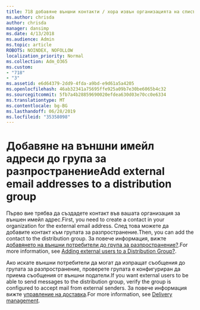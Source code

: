 ```yaml
---
title: 718 добавяне външни контакти / хора извън организацията на списък за разпространение
ms.author: chrisda
author: chrisda
manager: dansimp
ms.date: 4/13/2018
ms.audience: Admin
ms.topic: article
ROBOTS: NOINDEX, NOFOLLOW
localization_priority: Normal
ms.collection: Adm_O365
ms.custom:
- "718"
- "3"
ms.assetid: e6d64379-2dd9-4fda-a9bd-e9d61a5a4205
ms.openlocfilehash: 46ab32341a75695ffe925a09b7e30be6065b4c32
ms.sourcegitcommit: 5fb7a4b28859690020efdea630d03e70cc0e6334
ms.translationtype: MT
ms.contentlocale: bg-BG
ms.lasthandoff: 06/28/2019
ms.locfileid: "35358098"
---
```

# <a name="add-external-email-addresses-to-a-distribution-group"></a><span data-ttu-id="681ee-102">Добавяне на външни имейл адреси до група за разпространение</span><span class="sxs-lookup"><span data-stu-id="681ee-102">Add external email addresses to a distribution group</span></span>

<span data-ttu-id="681ee-103">Първо вие трябва да създадете контакт във вашата организация за външен имейл адрес.</span><span class="sxs-lookup"><span data-stu-id="681ee-103">First, you need to create a contact in your organization for the external email address.</span></span> <span data-ttu-id="681ee-104">След това можете да добавите контакт към групата за разпространение.</span><span class="sxs-lookup"><span data-stu-id="681ee-104">Then, you can add the contact to the distribution group.</span></span> <span data-ttu-id="681ee-105">За повече информация, вижте [добавянето на външни потребители до група за разпространение?](https://support.office.com/client/caa0f310-0bb7-48e3-8ad2-cb358b53bbba).</span><span class="sxs-lookup"><span data-stu-id="681ee-105">For more information, see [Adding external users to a Distribution Group?](https://support.office.com/client/caa0f310-0bb7-48e3-8ad2-cb358b53bbba).</span></span>

<span data-ttu-id="681ee-106">Ако искате външни потребители да могат да изпращат съобщения до групата за разпространение, проверете групата е конфигуриран да приема съобщения от външни податели.</span><span class="sxs-lookup"><span data-stu-id="681ee-106">If you want external users to be able to send messages to the distribution group, verify the group is configured to accept mail from external senders.</span></span> <span data-ttu-id="681ee-107">За повече информация вижте [управление на доставка](https://technet.microsoft.com/library/bb124513.aspx#deliverymanagement).</span><span class="sxs-lookup"><span data-stu-id="681ee-107">For more information, see [Delivery management](https://technet.microsoft.com/library/bb124513.aspx#deliverymanagement).</span></span>
